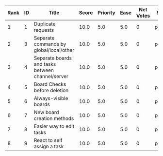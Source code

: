| Rank | ID | Title | Score | Priority | Ease | Net Votes | Status | Duplicate Of | Notes |
| --- | --- | --- | --- | --- | --- | --- | --- | --- | --- |
| 1 | 1 | Duplicate requests | 10.0 | 5.0 | 5.0 | 0 | pending | - | - |
| 2 | 3 | Separate commands by global/local/other | 10.0 | 5.0 | 5.0 | 0 | pending | - | - |
| 3 | 4 | Separate boards and tasks between channel/server | 10.0 | 5.0 | 5.0 | 0 | pending | - | - |
| 4 | 5 | Board Checks before deletion | 10.0 | 5.0 | 5.0 | 0 | pending | - | - |
| 5 | 6 | Always-visible boards | 10.0 | 5.0 | 5.0 | 0 | pending | - | - |
| 6 | 7 | New board creation methods | 10.0 | 5.0 | 5.0 | 0 | pending | - | - |
| 7 | 8 | Easier way to edit tasks | 10.0 | 5.0 | 5.0 | 0 | pending | - | - |
| 8 | 9 | React to self assign a task | 10.0 | 5.0 | 5.0 | 0 | pending | - | - |
